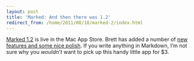 ```yaml
---
layout: post
title: 'Marked: And then there was 1.2'
redirect_from: /home/2011/08/18/marked-2/index.html
---
```

<p><a href="http://itunes.apple.com/us/app/marked/id448925439?ls=1&amp;mt=12">Marked 1.2</a> is live in the Mac App Store. Brett has added a number of <a href="http://markedapp.com/changelog/v1.2.html">new features and some nice polish</a>. If you write anything in Markdown, I’m not sure why you <em>wouldn’t</em> want to pick up this handy little app for $3.</p>
